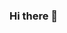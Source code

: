 ### Hi there 👋

<!--
**Lyap281/Lyap281** is a ✨ _special_ ✨ repository because its `README.md` (this file) appears on your GitHub profile.

Here are some ideas to get you started:

- 🔭 I’m currently working on une application de gestion et relation clients pour l'entreprise qui m'a accueilli en stage en novembre 2020
-  🌱 I’m currently learning à utiliser le framework Symfony et j'envisage l'apprentissage de REACT très prochainement
- 👯 I’m looking to collaborate avec d'autres développeur, aussi bien front que back afin de créer une synergie et monter en compétence ensemble
- 🤔 I’m looking for help with intégrer le marché du travail
- 💬 Ask me about ...
- 📫 How to reach me:  Tél : 0679979411  Github :  https://github.com/Lyap281  LinkedIn : https://www.linkedin.com/in/l%C3%A9onie-lemaitre-48a748b5/
- 😄 Pronouns: ...
- ⚡ Fun fact: ...
-->
